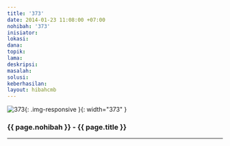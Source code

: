 ```yaml
---
title: '373'
date: 2014-01-23 11:08:00 +07:00
nohibah: '373'
inisiator:
lokasi:
dana:
topik:
lama:
deskripsi:
masalah:
solusi:
keberhasilan:
layout: hibahcmb
---
```


![373](/static/img/hibahcmb/373.png){: .img-responsive }{: width="373" }

### {{ page.nohibah }} - {{ page.title }}

---
